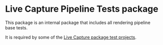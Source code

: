 # Live Capture Pipeline Tests package

This package is an internal package that includes all rendering pipeline base tests.

It is required by some of the [Live Capture package test projects](../TestProjects).
